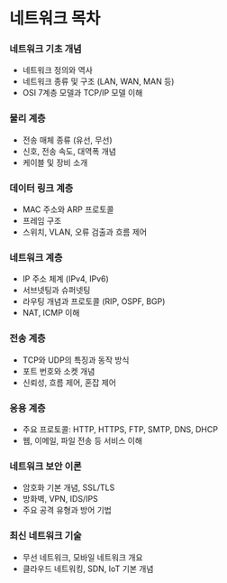 
# 네트워크 목차

### 네트워크 기초 개념
- 네트워크 정의와 역사
- 네트워크 종류 및 구조 (LAN, WAN, MAN 등)
- OSI 7계층 모델과 TCP/IP 모델 이해

### 물리 계층
- 전송 매체 종류 (유선, 무선)
- 신호, 전송 속도, 대역폭 개념
- 케이블 및 장비 소개

### 데이터 링크 계층
- MAC 주소와 ARP 프로토콜
- 프레임 구조
- 스위치, VLAN, 오류 검출과 흐름 제어

### 네트워크 계층
- IP 주소 체계 (IPv4, IPv6)
- 서브넷팅과 슈퍼넷팅
- 라우팅 개념과 프로토콜 (RIP, OSPF, BGP)
- NAT, ICMP 이해

### 전송 계층
- TCP와 UDP의 특징과 동작 방식
- 포트 번호와 소켓 개념
- 신뢰성, 흐름 제어, 혼잡 제어

### 응용 계층
- 주요 프로토콜: HTTP, HTTPS, FTP, SMTP, DNS, DHCP
- 웹, 이메일, 파일 전송 등 서비스 이해

### 네트워크 보안 이론
- 암호화 기본 개념, SSL/TLS
- 방화벽, VPN, IDS/IPS
- 주요 공격 유형과 방어 기법

### 최신 네트워크 기술
- 무선 네트워크, 모바일 네트워크 개요
- 클라우드 네트워킹, SDN, IoT 기본 개념